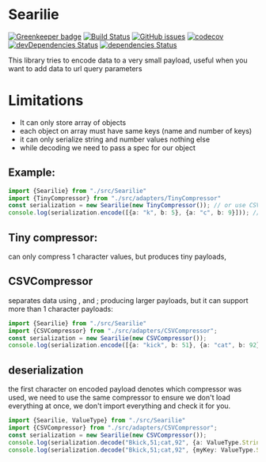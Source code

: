 # Searilie

[![Greenkeeper badge](https://badges.greenkeeper.io/fossapps/Searilie.svg)](https://greenkeeper.io/)
[![Build Status](https://travis-ci.org/fossapps/Searilie.svg)](https://travis-ci.org/fossapps/Searilie)
[![GitHub issues](https://img.shields.io/github/issues/fossapps/Searilie.svg)](https://github.com/fossapps/Searilie/issues)
[![codecov](https://codecov.io/gh/fossapps/Searilie/branch/master/graph/badge.svg)](https://codecov.io/gh/fossapps/Searilie)
[![devDependencies Status](https://david-dm.org/fossapps/Searilie/dev-status.svg)](https://david-dm.org/fossapps/Searilie?type=dev)
[![dependencies Status](https://david-dm.org/fossapps/Searilie/status.svg)](https://david-dm.org/fossapps/Searilie)

This library tries to encode data to a very small payload, useful when you want to add data to url query parameters

# Limitations
- It can only store array of objects
- each object on array must have same keys (name and number of keys)
- it can only serialize string and number values nothing else
- while decoding we need to pass a spec for our object

## Example:
```typescript
import {Searilie} from "./src/Searilie"
import {TinyCompressor} from "./src/adapters/TinyCompressor"
const serialization = new Searilie(new TinyCompressor()); // or use CSVCompressor
console.log(serialization.encode([{a: "k", b: 5}, {a: "c", b: 9}])); // Ak5c9
```

## Tiny compressor:
can only compress 1 character values, but produces tiny payloads,

## CSVCompressor
separates data using , and ; producing larger payloads, but it can support more than 1 character payloads:
```typescript
import {Searilie} from "./src/Searilie"
import {CSVCompressor} from "./src/adapters/CSVCompressor"; 
const serialization = new Searilie(new CSVCompressor());
console.log(serialization.encode([{a: "kick", b: 51}, {a: "cat", b: 92}])); // Bkick,51;cat,92
```

## deserialization
the first character on encoded payload denotes which compressor was used, we need to use the same compressor to ensure we don't load everything at once, we don't import everything and check it for you.
```typescript
import {Searilie, ValueType} from "./src/Searilie"
import {CSVCompressor} from "./src/adapters/CSVCompressor"; 
const serialization = new Searilie(new CSVCompressor());
console.log(serialization.decode("Bkick,51;cat,92", {a: ValueType.String, b: ValueType.Number})); // [{a: "kick", b: 51}, {a: "cat", b: 92}]
console.log(serialization.decode("Bkick,51;cat,92", {myKey: ValueType.String, newKey: ValueType.Number})); // [{myKey: "kick", newKey: 51}, {myKey: "cat", newKey: 92}]
```
